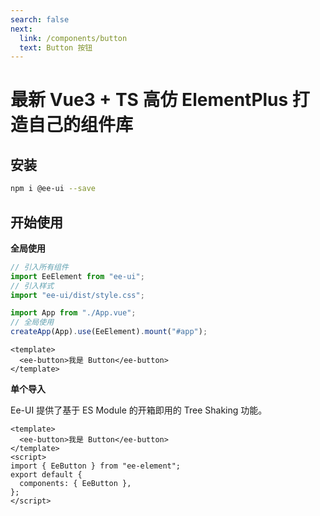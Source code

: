```yaml
---
search: false
next:
  link: /components/button
  text: Button 按钮
---
```


# 最新 Vue3 + TS 高仿 ElementPlus 打造自己的组件库

## 安装

```bash
npm i @ee-ui --save
```

## 开始使用

**全局使用**

```js
// 引入所有组件
import EeElement from "ee-ui";
// 引入样式
import "ee-ui/dist/style.css";

import App from "./App.vue";
// 全局使用
createApp(App).use(EeElement).mount("#app");
```

```vue
<template>
  <ee-button>我是 Button</ee-button>
</template>
```

**单个导入**

Ee-UI 提供了基于 ES Module 的开箱即用的 Tree Shaking 功能。

```vue
<template>
  <ee-button>我是 Button</ee-button>
</template>
<script>
import { EeButton } from "ee-element";
export default {
  components: { EeButton },
};
</script>
```
